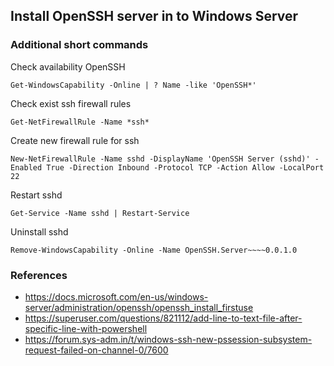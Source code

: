 ## Install OpenSSH server in to Windows Server

### Additional short commands

Check availability OpenSSH
```
Get-WindowsCapability -Online | ? Name -like 'OpenSSH*'
```

Check exist ssh firewall rules
```
Get-NetFirewallRule -Name *ssh*
```

Create new firewall rule for ssh
```
New-NetFirewallRule -Name sshd -DisplayName 'OpenSSH Server (sshd)' -Enabled True -Direction Inbound -Protocol TCP -Action Allow -LocalPort 22
```

Restart sshd
```
Get-Service -Name sshd | Restart-Service
```

Uninstall sshd
```
Remove-WindowsCapability -Online -Name OpenSSH.Server~~~~0.0.1.0 
```

### References
* https://docs.microsoft.com/en-us/windows-server/administration/openssh/openssh_install_firstuse
* https://superuser.com/questions/821112/add-line-to-text-file-after-specific-line-with-powershell
* https://forum.sys-adm.in/t/windows-ssh-new-pssession-subsystem-request-failed-on-channel-0/7600